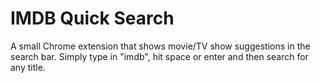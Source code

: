 # IMDB Quick Search
A small Chrome extension that shows movie/TV show suggestions in the search bar. Simply type in "imdb", hit space or enter and then search for any title. 
